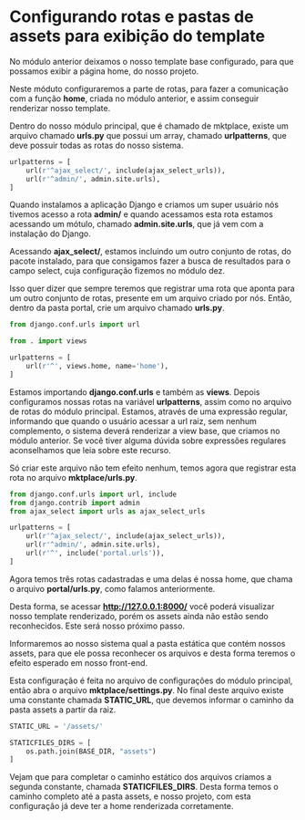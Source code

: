 # Configurando rotas e pastas de assets para exibição do template

No módulo anterior deixamos o nosso template base configurado, para que possamos exibir a página home, do nosso projeto.

Neste móduto configuraremos a parte de rotas, para fazer a comunicação com a função **home**, criada no módulo anterior, e assim conseguir renderizar nosso template.

Dentro do nosso módulo principal, que é chamado de mktplace, existe um arquivo chamado **urls.py** que possui um array, chamado **urlpatterns**, que deve possuir todas as rotas do nosso sistema.

```python
urlpatterns = [
    url(r'^ajax_select/', include(ajax_select_urls)),
    url(r'^admin/', admin.site.urls),
]
```

Quando instalamos a aplicação Django e criamos um super usuário nós tivemos acesso a rota **admin/** e quando acessamos esta rota estamos acessando um mótulo, chamado **admin.site.urls**, que já vem com a instalação do Django.

Acessando **ajax_select/**, estamos incluindo um outro conjunto de rotas, do pacote instalado, para que consigamos fazer a busca de resultados para o campo select, cuja configuração fizemos no módulo dez.

Isso quer dizer que sempre teremos que registrar uma rota que aponta para um outro conjunto de rotas, presente em um arquivo criado por nós. Então, dentro da pasta portal, crie um arquivo chamado **urls.py**.

```python
from django.conf.urls import url

from . import views

urlpatterns = [
    url(r'^', views.home, name='home'),
]
```

Estamos importando **django.conf.urls** e também as **views**. Depois configuramos nossas rotas na variável **urlpatterns**, assim como no arquivo de rotas do módulo principal. Estamos, através de uma expressão regular, informando que quando o usuário acessar a url raiz, sem nenhum complemento, o sistema deverá renderizar a view base, que criamos no módulo anterior. Se você tiver alguma dúvida sobre expressões regulares aconselhamos que leia sobre este recurso.

Só criar este arquivo não tem efeito nenhum, temos agora que registrar esta rota no arquivo **mktplace/urls.py**.

```python
from django.conf.urls import url, include
from django.contrib import admin
from ajax_select import urls as ajax_select_urls

urlpatterns = [
    url(r'^ajax_select/', include(ajax_select_urls)),
    url(r'^admin/', admin.site.urls),
    url(r'^', include('portal.urls')),
]
```

Agora temos três rotas cadastradas e uma delas é nossa home, que chama o arquivo **portal/urls.py**, como falamos anteriormente.

Desta forma, se acessar **http://127.0.0.1:8000/** você poderá visualizar nosso template renderizado, porém os assets ainda não estão sendo reconhecidos. Este será nosso próximo passo.

Informaremos ao nosso sistema qual a pasta estática que contém nossos assets, para que ele possa reconhecer os arquivos e desta forma teremos o efeito esperado em nosso front-end.

Esta configuração é feita no arquivo de configurações do módulo principal, então abra o arquivo **mktplace/settings.py**. No final deste arquivo existe uma constante chamada **STATIC_URL**, que devemos informar o caminho da pasta assets a partir da raiz.

```python
STATIC_URL = '/assets/'

STATICFILES_DIRS = [
    os.path.join(BASE_DIR, "assets")
]
```

Vejam que para completar o caminho estático dos arquivos criamos a segunda constante, chamada **STATICFILES_DIRS**. Desta forma temos o caminho completo até a pasta assets, e nosso projeto, com esta configuração já deve ter a home renderizada corretamente.